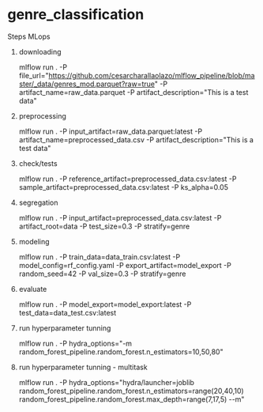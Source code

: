 # genre_classification

Steps MLops

1. downloading

    mlflow run . -P file_url="https://github.com/cesarcharallaolazo/mlflow_pipeline/blob/master/_data/genres_mod.parquet?raw=true" -P artifact_name=raw_data.parquet -P artifact_description="This is a test data"

2. preprocessing

    mlflow run . -P input_artifact=raw_data.parquet:latest -P artifact_name=preprocessed_data.csv -P artifact_description="This is a test data"
    
3. check/tests

    mlflow run . -P reference_artifact=preprocessed_data.csv:latest -P sample_artifact=preprocessed_data.csv:latest -P ks_alpha=0.05
    
4. segregation

    mlflow run . -P input_artifact=preprocessed_data.csv:latest -P artifact_root=data -P test_size=0.3 -P stratify=genre
    
5. modeling

    mlflow run . -P train_data=data_train.csv:latest -P model_config=rf_config.yaml -P export_artifact=model_export -P random_seed=42 -P val_size=0.3 -P stratify=genre
    
6. evaluate

     mlflow run . -P model_export=model_export:latest -P test_data=data_test.csv:latest
     
7. run hyperparameter tunning

    mlflow run . -P hydra_options="-m random_forest_pipeline.random_forest.n_estimators=10,50,80"
    
8. run hyperparameter tunning - multitask

    mlflow run . -P hydra_options="hydra/launcher=joblib random_forest_pipeline.random_forest.n_estimators=range(20,40,10) random_forest_pipeline.random_forest.max_depth=range(7,17,5) --m"